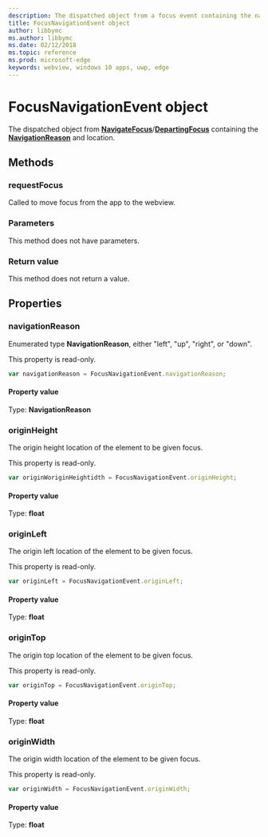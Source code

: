 ```yaml
---
description: The dispatched object from a focus event containing the navigation reason and location
title: FocusNavigationEvent object
author: libbymc
ms.author: libbymc
ms.date: 02/12/2018
ms.topic: reference
ms.prod: microsoft-edge
keywords: webview, windows 10 apps, uwp, edge
---
```


# FocusNavigationEvent object

The dispatched object from [**NavigateFocus**](../webview.md#navigatefocus)/[**DepartingFocus**](../webview.md#departingfocus) containing the [**NavigationReason**](#navigationreason) and location. 

## Methods

### requestFocus

Called to move focus from the app to the webview.

### Parameters

This method does not have parameters.

### Return value

This method does not return a value.

## Properties
    
### navigationReason

Enumerated type **NavigationReason**, either "left", "up", "right", or "down". 

This property is read-only.

```js
var navigationReason = FocusNavigationEvent.navigationReason;
```

#### Property value
Type: **NavigationReason**

### originHeight

The origin height location of the element to be given focus.

This property is read-only.

```js
var originWoriginHeightidth = FocusNavigationEvent.originHeight;
```

#### Property value
Type: **float**

### originLeft

The origin left location of the element to be given focus.

This property is read-only.

```js
var originLeft = FocusNavigationEvent.originLeft;
```

#### Property value
Type: **float**

### originTop

The origin top location of the element to be given focus.

This property is read-only.

```js
var originTop = FocusNavigationEvent.originTop;
```

#### Property value
Type: **float**

### originWidth

The origin width location of the element to be given focus.

This property is read-only.

```js
var originWidth = FocusNavigationEvent.originWidth;
```

#### Property value
Type: **float**

